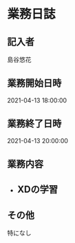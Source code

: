 # 業務日誌

## 記入者

島谷悠花

## 業務開始日時

2021-04-13 18:00:00

## 業務終了日時

2021-04-13 20:00:00

## 業務内容

- XDの学習
	- 

## その他

特になし
